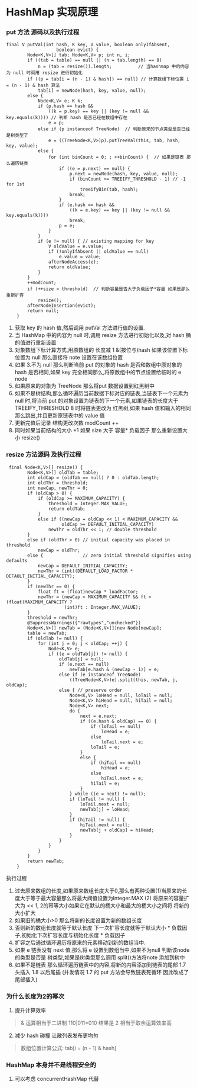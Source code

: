 # HashMap 实现原理

### put 方法 源码以及执行过程

```
final V putVal(int hash, K key, V value, boolean onlyIfAbsent,
                   boolean evict) {
        Node<K,V>[] tab; Node<K,V> p; int n, i;
        if ((tab = table) == null || (n = tab.length) == 0)
            n = (tab = resize()).length;          // 当hashmap 中的内容为 null 时调用 resize 进行初始化
        if ((p = tab[i = (n - 1) & hash]) == null) // 计算数组下标位置 i = (n - 1) & hash 算法 
            tab[i] = newNode(hash, key, value, null);  
        else {
            Node<K,V> e; K k;
            if (p.hash == hash &&
                ((k = p.key) == key || (key != null && key.equals(k)))) // 判断 hash 是否已经在数组中存在
                e = p;
            else if (p instanceof TreeNode)  // 判断原来的节点类型是否已经是树类型了
                e = ((TreeNode<K,V>)p).putTreeVal(this, tab, hash, key, value);
            else {
                for (int binCount = 0; ; ++binCount) {  // 如果是链表 那么遍历链表
                    if ((e = p.next) == null) {
                        p.next = newNode(hash, key, value, null);
                        if (binCount >= TREEIFY_THRESHOLD - 1) // -1 for 1st
                            treeifyBin(tab, hash);
                        break;
                    }
                    if (e.hash == hash &&
                        ((k = e.key) == key || (key != null && key.equals(k))))
                        break;
                    p = e;
                }
            }
            if (e != null) { // existing mapping for key
                V oldValue = e.value;
                if (!onlyIfAbsent || oldValue == null)
                    e.value = value;
                afterNodeAccess(e);
                return oldValue;
            }
        }
        ++modCount;
        if (++size > threshold)  // 判断容量是否大于负载因子*容量 如果是那么重新扩容
            resize();
        afterNodeInsertion(evict);
        return null;
    }
```

1. 获取 key 的 hash 值,然后调用 putVal 方法进行值的设置.
2. 当 HashMap 中的内容为 null 时,调用 resize 方法进行初始化以及,对 hash 桶的值进行重新设置
3. 对象数组下标计算方式,用原数组的 长度减 1 &(按位与)hash 如果该位置下标位置为 null 那么直接将 note 设置在该数组位置
4. 如果 3.不为 null 那么判断当前 put 的对象的 hash 是否和数组中原对象的 hash 是否相同,如果 key 完全相同那么,将原数组中的节点设置给临时的 e node
5. 如果原来的对象为 TreeNode 那么将put 数据设置到红黑树中
6. 如果不是树结构,那么循环遍历当前数据下标对应的链表,当链表下一个元素为 null 时,将当前 put 的对象设置为链表的下一个元素,如果链表的长度大于 TREEIFY_THRESHOLD 8 时将链表更改为 红黑树,如果 hash 值和输入的相同那么跳出,并且更新原链表中的 value 值
7. 更新完值后记录 结构更改次数 modCount ++
8. 同时如果当前结构的大小 +1 如果 size 大于 容量* 负载因子 那么重新设置大小 resize()

### resize 方法源码 及执行过程

```
 final Node<K,V>[] resize() {
        Node<K,V>[] oldTab = table;
        int oldCap = (oldTab == null) ? 0 : oldTab.length;
        int oldThr = threshold;
        int newCap, newThr = 0;
        if (oldCap > 0) {
            if (oldCap >= MAXIMUM_CAPACITY) {
                threshold = Integer.MAX_VALUE;
                return oldTab;
            }
            else if ((newCap = oldCap << 1) < MAXIMUM_CAPACITY &&
                     oldCap >= DEFAULT_INITIAL_CAPACITY)
                newThr = oldThr << 1; // double threshold
        }
        else if (oldThr > 0) // initial capacity was placed in threshold
            newCap = oldThr;
        else {               // zero initial threshold signifies using defaults
            newCap = DEFAULT_INITIAL_CAPACITY;
            newThr = (int)(DEFAULT_LOAD_FACTOR * DEFAULT_INITIAL_CAPACITY);
        }
        if (newThr == 0) {
            float ft = (float)newCap * loadFactor;
            newThr = (newCap < MAXIMUM_CAPACITY && ft < (float)MAXIMUM_CAPACITY ?
                      (int)ft : Integer.MAX_VALUE);
        }
        threshold = newThr;
        @SuppressWarnings({"rawtypes","unchecked"})
        Node<K,V>[] newTab = (Node<K,V>[])new Node[newCap];
        table = newTab;
        if (oldTab != null) {
            for (int j = 0; j < oldCap; ++j) {
                Node<K,V> e;
                if ((e = oldTab[j]) != null) {
                    oldTab[j] = null;
                    if (e.next == null)
                        newTab[e.hash & (newCap - 1)] = e;
                    else if (e instanceof TreeNode)
                        ((TreeNode<K,V>)e).split(this, newTab, j, oldCap);
                    else { // preserve order
                        Node<K,V> loHead = null, loTail = null;
                        Node<K,V> hiHead = null, hiTail = null;
                        Node<K,V> next;
                        do {
                            next = e.next;
                            if ((e.hash & oldCap) == 0) {
                                if (loTail == null)
                                    loHead = e;
                                else
                                    loTail.next = e;
                                loTail = e;
                            }
                            else {
                                if (hiTail == null)
                                    hiHead = e;
                                else
                                    hiTail.next = e;
                                hiTail = e;
                            }
                        } while ((e = next) != null);
                        if (loTail != null) {
                            loTail.next = null;
                            newTab[j] = loHead;
                        }
                        if (hiTail != null) {
                            hiTail.next = null;
                            newTab[j + oldCap] = hiHead;
                        }
                    }
                }
            }
        }
        return newTab;
    }
```
执行过程

1. 过去原来数组的长度,如果原来数组长度大于0,那么有两种设置(1)当原来的长度大于等于最大容量那么将最大阀值设置为Integer.MAX (2) 将原来的容量扩大为 << 1, 2的幂等大小如果它在默认的桶大小和最大的桶大小之间将 将新的大小扩大
2. 如果旧的桶大小>0 那么将新的长度设置为新的数组长度
3. 否则新的数组长度就等于默认长度 下一次扩容长度就等于默认大小 * 负载因子,初始化下次扩容长度与初始化长度 * 负载因子
4. 扩容之后通过循环遍历将原来的元素移动到新的数组当中.
5. 如果 e 链表没有 next 值,那么将 e 设置到数组当中,如果不为null 判断该node 的类型是否是 树类型,如果是树类型那么调用 split()方法将note 添加到树中
6. 如果不是链表 那么循环遍历链表中的内容,将新的内容添加到链表的尾部   1.7 头插入 1.8 以后尾插 (并发情况 1.7 的 put 方法会导致链表死循环 因此改成了尾部插入) 

### 为什么长度为2的幂次

1. 提升计算效率

> & 运算相当于二进制 110|011=010 结果是 2 相当于取余运算效率高

2. 减少 hash 碰撞 让散列表发布更均匀

> 数组位置计算公式:  tab[i = (n - 1) & hash]


### HashMap 本身并不是线程安全的

1. 可以考虑 concurrentHashMap 代替
